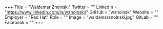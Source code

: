 +++
Title = "Waldemar Znoinski"
Twitter = ""
LinkedIn = "https://www.linkedin.com/in/wznoinski/"
GitHub = "wznoinsk"
Website = ""
Employer = "Red Hat"
Role = ""
Image = "waldemarznoinski.jpg"
GitLab = ""
Facebook = ""
+++
